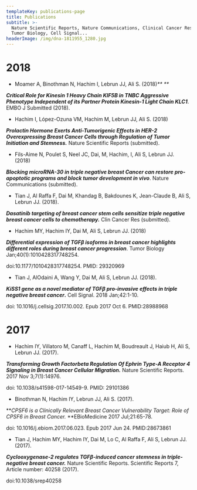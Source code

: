 ```yaml
---
templateKey: publications-page
title: Publications
subtitle: >-
  Nature Scientific Reports, Nature Communications, Clinical Cancer Research,
  Tumor Biology, Cell Signal...
headerImage: /img/dna-1811955_1280.jpg
---
```

# 2018

* Moamer A, Binothman N, Hachim I, Lebrun JJ, Ali S. (2018)_** **_

_**Critical Role for Kinesin 1 Heavy Chain KIF5B in TNBC Aggressive Phenotype Independent of its Partner Protein Kinesin-1 Light Chain KLC1**_. EMBO J Submitted (2018).

* Hachim I, López-Ozuna VM, Hachim M, Lebrun JJ, Ali S. (2018) 

_**Prolactin Hormone Exerts Anti-Tumorigenic Effects in HER-2 Overexpressing Breast Cancer Cells through Regulation of Tumor Initiation and Stemness.**_ Nature Scientific Reports (submitted).

* Fils-Aime N, Poulet S, Neel JC, Dai, M, Hachim, I, Ali S, Lebrun JJ. (2018) 

_**Blocking microRNA-30 in triple negative breast Cancer can restore pro-apoptotic programs and block tumor development in vivo**_. Nature Communications (submitted).

* Tian J, Al Raffa F, Dai M, Khandag B, Bakdounes K, Jean-Claude B, Ali S, Lebrun JJ. (2018).

_**Dasatinib targeting of breast cancer stem cells sensitize triple negative breast cancer cells to chemotherapy.**_ Clin Cancer Res (submitted).

* Hachim MY, Hachim IY, Dai M, Ali S, Lebrun JJ. (2018) 

_**Differential expression of TGFβ isoforms in breast cancer highlights different roles during breast cancer progression**_. Tumor Biology Jan;40(1):1010428317748254. 

doi:10.1177/1010428317748254. PMID: 29320969

* Tian J, AlOdaini A, Wang Y, Dai M, Ali S, Lebrun JJ. (2018). 

**_KiSS1 gene as a novel mediator of TGFβ pro-invasive effects in triple negative breast cancer_.** Cell Signal. 2018 Jan;42:1-10. 

doi: 10.1016/j.cellsig.2017.10.002. Epub 2017 Oct 6. PMID:28988968

# 2017

* Hachim IY, Villatoro M, Canaff L, Hachim M, Boudreault J, Haiub H, Ali S, Lebrun JJ. (2017).

_**Transforming Growth Factorbeta Regulation Of Ephrin Type-A Receptor 4 Signaling in Breast Cancer Cellular Migration.**_ Nature Scientific Reports. 2017 Nov 3;7(1):14976. 

doi: 10.1038/s41598-017-14549-9. PMID: 29101386

* Binothman N, Hachim IY, Lebrun JJ, Ali S. (2017). 

**_CPSF6 is a Clinically Relevant Breast Cancer Vulnerability Target: Role of CPSF6 in Breast Cancer._ **EBioMedicine 2017 Jul;21:65-78. 

doi: 10.1016/j.ebiom.2017.06.023. Epub 2017 Jun 24. PMID:28673861

* Tian J, Hachim MY, Hachim IY, Dai M, Lo C, Al Raffa F, Ali S, Lebrun JJ. (2017).

_**Cyclooxygenase-2 regulates TGFβ-induced cancer stemness in triple-negative breast cancer.**_ Nature Scientific Reports. Scientific Reports 7, Article number: 40258 (2017).

doi:10.1038/srep40258
